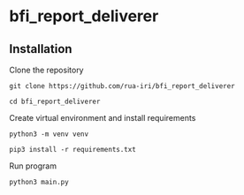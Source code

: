 # bfi_report_deliverer

## Installation

Clone the repository

`git clone https://github.com/rua-iri/bfi_report_deliverer`

`cd bfi_report_deliverer`


Create virtual environment and install requirements

`python3 -m venv venv`

`pip3 install -r requirements.txt`


Run program

`python3 main.py`

